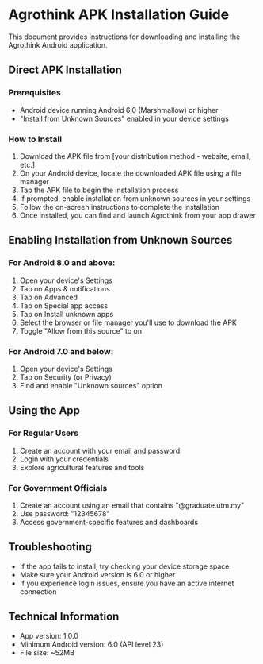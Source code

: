 # Agrothink APK Installation Guide

This document provides instructions for downloading and installing the Agrothink Android application.

## Direct APK Installation

### Prerequisites
- Android device running Android 6.0 (Marshmallow) or higher
- "Install from Unknown Sources" enabled in your device settings

### How to Install
1. Download the APK file from [your distribution method - website, email, etc.]
2. On your Android device, locate the downloaded APK file using a file manager
3. Tap the APK file to begin the installation process
4. If prompted, enable installation from unknown sources in your settings
5. Follow the on-screen instructions to complete the installation
6. Once installed, you can find and launch Agrothink from your app drawer

## Enabling Installation from Unknown Sources

### For Android 8.0 and above:
1. Open your device's Settings
2. Tap on Apps & notifications
3. Tap on Advanced
4. Tap on Special app access
5. Tap on Install unknown apps
6. Select the browser or file manager you'll use to download the APK
7. Toggle "Allow from this source" to on

### For Android 7.0 and below:
1. Open your device's Settings
2. Tap on Security (or Privacy)
3. Find and enable "Unknown sources" option

## Using the App

### For Regular Users
1. Create an account with your email and password
2. Login with your credentials
3. Explore agricultural features and tools

### For Government Officials
1. Create an account using an email that contains "@graduate.utm.my"
2. Use password: "12345678"
3. Access government-specific features and dashboards

## Troubleshooting
- If the app fails to install, try checking your device storage space
- Make sure your Android version is 6.0 or higher
- If you experience login issues, ensure you have an active internet connection

## Technical Information
- App version: 1.0.0
- Minimum Android version: 6.0 (API level 23)
- File size: ~52MB 